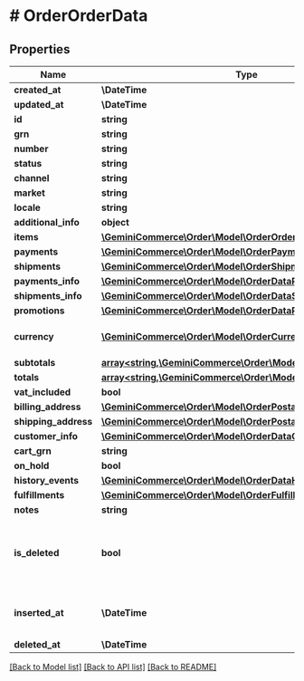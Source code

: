 # # OrderOrderData


## Properties


Name | Type | Description | Notes
------------ | ------------- | ------------- | -------------
**created_at**| **\DateTime** |   | [optional]
**updated_at**| **\DateTime** |   | [optional]
**id**| **string** |   | [optional]
**grn**| **string** |   | [optional]
**number**| **string** |   | [optional]
**status**| **string** |   | [optional]
**channel**| **string** |   | [optional]
**market**| **string** |   | [optional]
**locale**| **string** |   | [optional]
**additional_info**| **object** |   | [optional]
**items**| [**\GeminiCommerce\Order\Model\OrderOrderDataItem[]**](OrderOrderDataItem.md) |   | [optional]
**payments**| [**\GeminiCommerce\Order\Model\OrderPayment[]**](OrderPayment.md) |   | [optional]
**shipments**| [**\GeminiCommerce\Order\Model\OrderShipment[]**](OrderShipment.md) |   | [optional]
**payments_info**| [**\GeminiCommerce\Order\Model\OrderDataPaymentInfo[]**](OrderDataPaymentInfo.md) |   | [optional]
**shipments_info**| [**\GeminiCommerce\Order\Model\OrderDataShipmentInfo[]**](OrderDataShipmentInfo.md) |   | [optional]
**promotions**| [**\GeminiCommerce\Order\Model\OrderDataPromotionInfo[]**](OrderDataPromotionInfo.md) |   | [optional]
**currency**| [**\GeminiCommerce\Order\Model\OrderCurrency**](OrderCurrency.md) |  for more information please, see Model/OrderCurrency.php  | [optional]
**subtotals**| [**array<string,\GeminiCommerce\Order\Model\OrderDataSubtotal>**](OrderDataSubtotal.md) |   | [optional]
**totals**| [**array<string,\GeminiCommerce\Order\Model\OrderDataTotal>**](OrderDataTotal.md) |   | [optional]
**vat_included**| **bool** |   | [optional]
**billing_address**| [**\GeminiCommerce\Order\Model\OrderPostalAddress**](OrderPostalAddress.md) |   | [optional]
**shipping_address**| [**\GeminiCommerce\Order\Model\OrderPostalAddress**](OrderPostalAddress.md) |   | [optional]
**customer_info**| [**\GeminiCommerce\Order\Model\OrderDataCustomerInfo**](OrderDataCustomerInfo.md) |   | [optional]
**cart_grn**| **string** |   | [optional]
**on_hold**| **bool** |   | [optional]
**history_events**| [**\GeminiCommerce\Order\Model\OrderDataHistory[]**](OrderDataHistory.md) |   | [optional]
**fulfillments**| [**\GeminiCommerce\Order\Model\OrderFulfillment[]**](OrderFulfillment.md) |   | [optional]
**notes**| **string** |   | [optional]
**is_deleted**| **bool** | this field is used to delete an order in \&quot;soft-delete mode\&quot;. This field must be used from get/list endpoint to exclude these orders.  | [optional]
**inserted_at**| **\DateTime** | this field is used to save the original created_at order date. The created_at field is used to filter data.  | [optional]
**deleted_at**| **\DateTime** |   | [optional]


[[Back to Model list]](../../README.md#models) [[Back to API list]](../../README.md#endpoints) [[Back to README]](../../README.md)